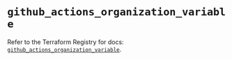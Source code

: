 # `github_actions_organization_variable`

Refer to the Terraform Registry for docs: [`github_actions_organization_variable`](https://registry.terraform.io/providers/integrations/github/6.2.0/docs/resources/actions_organization_variable).
